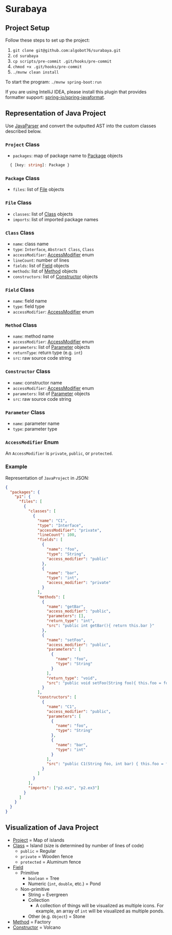 # Surabaya

## Project Setup

Follow these steps to set up the project:

1. `git clone git@github.com:algobot76/surabaya.git`
1. `cd surabaya`
1. `cp scripts/pre-commit .git/hooks/pre-commit`
1. `chmod +x .git/hooks/pre-commit`
1. `./mvnw clean install`

To start the program: `./mvnw spring-boot:run`

If you are using IntelliJ IDEA, please install this plugin that provides formatter support: [spring-io/spring-javaformat](https://github.com/spring-io/spring-javaformat#intellij-idea).

## Representation of Java Project

Use [JavaParser](https://javaparser.org/) and convert the outputted AST into the custom classes described below.

### `Project` Class

- `packages`: map of package name to [Package](#package-class) objects

```typescript
  { [key: string]: Package }
```

### `Package` Class

- `files`: list of [File](#file-class) objects

### `File` Class

- `classes`: list of [Class](#class-class) objects
- `imports`: list of imported package names

### `Class` Class

- `name`: class name
- `type`: `Interface`, `Abstract Class`, `Class`
- `accessModifier`: [AccessModifier](#accessmodifier-enum) enum
- `lineCount`: number of lines
- `fields`: list of [Field](#field-class) objects
- `methods`: list of [Method](#method-class) objects
- `constructors`: list of [Constructor](#constructor-class) objects

### `Field` Class

- `name`: field name
- `type`: field type
- `accessModifier`: [AccessModifier](#accessmodifier-enum) enum

### `Method` Class

- `name`: method name
- `accessModifier`: [AccessModifier](#accessmodifier-enum) enum
- `parameters`: list of [Parameter](#parameter-class) objects
- `returnType`: return type (e.g. `int`)
- `src`: raw source code string

### `Constructor` Class

- `name`: constructor name
- `accessModifier`: [AccessModifier](#accessmodifier-enum) enum
- `parameters`: list of [Parameter](#parameter-class) objects
- `src`: raw source code string

### `Parameter` Class

- `name`: parameter name
- `type`: parameter type

### `AccessModifier` Enum

An `AccessModifier` is `private`, `public`, or `protected`.

### Example

Representation of `JavaProject` in JSON:

```json
{
  "packages": {
    "p1": {
      "files": [
        {
          "classes": [
            {
              "name": "C1",
              "type": "Interface",
              "accessModifier": "private",
              "lineCount": 100,
              "fields": [
                {
                  "name": "foo",
                  "type": "String",
                  "access_modifier": "public"
                },
                {
                  "name": "bar",
                  "type": "int",
                  "access_modifier": "private"
                }
              ],
              "methods": [
                {
                  "name": "getBar",
                  "access_modifier": "public",
                  "parameters": [],
                  "return_type": "int",
                  "src": "public int getBar(){ return this.bar }"
                },
                {
                  "name": "setFoo",
                  "access_modifier": "public",
                  "parameters": [
                    {
                      "name": "foo",
                      "type": "String"
                    }
                  ],
                  "return_type": "void",
                  "src": "public void setFoo(String foo){ this.foo = foo; } "
                }
              ],
              "constructors": [
                {
                  "name": "C1",
                  "access_modifier": "public",
                  "parameters": [
                    {
                      "name": "foo",
                      "type": "String"
                    },
                    {
                      "name": "bar",
                      "type": "int"
                    }
                  ],
                  "src": "public C1(String foo, int bar) { this.foo = foo; this.bar = bar; }"
                }
              ]
            }
          ],
          "imports": ["p2.ex2", "p2.ex3"]
        }
      ]
    }
  }
}
```

## Visualization of Java Project

- [Project](#project-class) = Map of islands
- [Class](#class-class) = Island (size is determined by number of lines of code)
  - `public` = Regular
  - `private` = Wooden fence
  - `protected` = Aluminum fence
- [Field](#field-class)
  - Primitive
    - `boolean` = Tree
    - Numeric (`int`, `double`, etc.) = Pond
  - Non-primitive
    - String = Evergreen
    - Collection
      - A collection of things will be visualized as multiple icons. For example, an array of `int` will be visualized as multiple ponds.
    - Other (e.g. `Object`) = Stone
- [Method](#method-class) = Factory
- [Constructor](#constructor-class) = Volcano
